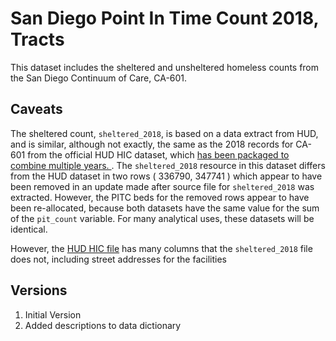 # San Diego Point In Time Count 2018, Tracts


This dataset includes the sheltered and unsheltered homeless counts from the San Diego Continuum of Care, CA-601. 

## Caveats

The sheltered count, ``sheltered_2018``, is based on a data extract from HUD,
and is similar, although not exactly, the same as the 2018 records for CA-601
from the official HUD HIC dataset, which [has been packaged to combine multiple
years. ](https://data.sandiegodata.org/dataset/hudexchange-info-hic-project/).
The ``sheltered_2018`` resource in this dataset differs from the HUD dataset in
two rows ( 336790, 347741 ) which appear to have been removed in an update made
after source file for ``sheltered_2018`` was extracted. However, the PITC beds
for the removed rows appear to have been re-allocated, because both datasets
have the same value for the sum of the ``pit_count`` variable. For many
analytical uses, these datasets will be identical.

However, the [HUD HIC
file]((https://data.sandiegodata.org/dataset/hudexchange-info-hic-project/))
has many columns that the ``sheltered_2018`` file does not, including street
addresses for the facilities

## Versions

1. Initial Version
2. Added descriptions to data dictionary

